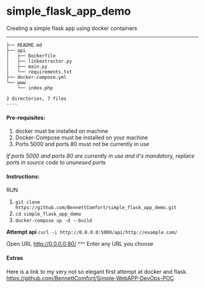 # simple_flask_app_demo
Creating a simple flask app using docker containers

----
```
├── README.md
├── api
│   ├── Dockerfile
│   ├── linkextractor.py
│   ├── main.py
│   └── requirements.txt
├── docker-compose.yml
└── www
    └── index.php

2 directories, 7 files
----
```
#### Pre-requisites:
1. docker must be installed on machine
2. Docker-Compose must be installed on your machine
3. Ports 5000 and ports 80 must not be currently in use

*If ports 5000 and ports 80 are currently in use and it's mandatory, replace ports in source code to ununesed ports*

#### Instructions:
RUN
1. `git clone https://github.com/BennettComfort/simple_flask_app_demo.git`
2. `cd simple_flask_app_demo`
3. `docker-compose up -d --build`

**Attempt api**
`curl -i http://0.0.0.0:5000/api/http://example.com/`

Open URL http://0.0.0.0:80/
^^^ Enter any URL you choose

#### Extras
Here is a link to my very not so elegant first attempt at docker and flask. https://github.com/BennettComfort/Simple-WebAPP-DevOps-POC

